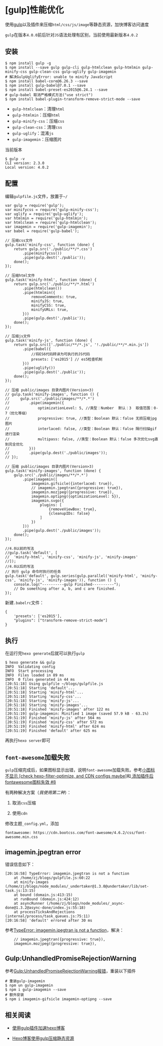 
# [gulp]性能优化

使用[gulp](https://gulpjs.com/)以及插件来压缩`html/css/js/image`等静态资源，加快博客访问速度

`gulp`在版本`4.0.0`前后针对`JS`语法处理有区别，当前使用最新版本`4.0.2`

## 安装

```
$ npm install gulp -g
$ npm install --save gulp gulp-cli gulp-htmlclean gulp-htmlmin gulp-minify-css gulp-clean-css gulp-uglify gulp-imagemin
# 解决GulpUglifyError: unable to minify JavaScript
$ npm install babel-core@6.26.3 --save
$ npm install gulp-babel@7.0.1 --save
$ npm install babel-preset-es2015@6.24.1 --save
# gulp-babel 取消严格模式方法("use strict")
$ npm install babel-plugin-transform-remove-strict-mode --save
```

* `gulp-htmlclean`：清理`html`
* `gulp-htmlmin`：压缩`html`
* `gulp-minify-css`：压缩`css`
* `gulp-clean-css`：清理`css`
* `gulp-uglify`：混淆`js`
* `gulp-imagemin`：压缩图片

当前版本

```
$ gulp -v
CLI version: 2.3.0
Local version: 4.0.2
```

## 配置

编辑`gulpfile.js`文件，放置于`~/`

```
var gulp = require('gulp');
var minifycss = require('gulp-minify-css');
var uglify = require('gulp-uglify');
var htmlmin = require('gulp-htmlmin');
var htmlclean = require('gulp-htmlclean');
var imagemin = require('gulp-imagemin');
var babel = require('gulp-babel');

// 压缩css文件
gulp.task('minify-css', function (done) {
    return gulp.src('./public/**/*.css')
        .pipe(minifycss())
        .pipe(gulp.dest('./public'));
    done();
});

// 压缩html文件
gulp.task('minify-html', function (done) {
    return gulp.src('./public/**/*.html')
        .pipe(htmlclean())
        .pipe(htmlmin({
            removeComments: true,
            minifyJS: true,
            minifyCSS: true,
            minifyURLs: true,
        }))
        .pipe(gulp.dest('./public'));
    done();
});

// 压缩js文件
gulp.task('minify-js', function (done) {
    return gulp.src(['./public/**/*.js', '!./public/**/*.min.js'])
        .pipe(babel({
            //将ES6代码转译为可执行的JS代码
            presets: ['es2015'] // es5检查机制
        }))
        .pipe(uglify())
        .pipe(gulp.dest('./public'));
    done();
});

// 压缩 public/images 目录内图片(Version<3)
// gulp.task('minify-images', function () {
//     gulp.src('./public/images/**/*.*')
//         .pipe(imagemin({
//             optimizationLevel: 5, //类型：Number  默认：3  取值范围：0-7（优化等级）
//             progressive: true, //类型：Boolean 默认：false 无损压缩jpg图片
//             interlaced: false, //类型：Boolean 默认：false 隔行扫描gif进行渲染
//             multipass: false, //类型：Boolean 默认：false 多次优化svg直到完全优化
//         }))
//         .pipe(gulp.dest('./public/images'));
// });

// 压缩 public/images 目录内图片(Version>3)
gulp.task('minify-images', function (done) {
    gulp.src('./public/images/**/*.*')
        .pipe(imagemin([
            imagemin.gifsicle({interlaced: true}),
            // imagemin.jpegtran({progressive: true}),
            imagemin.mozjpeg({progressive: true}),
            imagemin.optipng({optimizationLevel: 5}),
            imagemin.svgo({
                plugins: [
                    {removeViewBox: true},
                    {cleanupIDs: false}
                ]
            })
        ]))
        .pipe(gulp.dest('./public/images'));
    done();
});

//4.0以前的写法 
//gulp.task('default', [
//  'minify-html', 'minify-css', 'minify-js', 'minify-images'
//]);
//4.0以后的写法
// 执行 gulp 命令时执行的任务
gulp.task('default', gulp.series(gulp.parallel('minify-html', 'minify-css', 'minify-js', 'minify-images')), function () {
    console.log("----------gulp Finished----------");
    // Do something after a, b, and c are finished.
});
```

新建`.babelrc`文件：

```
{
    'presets': ['es2015'],
    "plugins": ["transform-remove-strict-mode"]
}
```

## 执行

在运行完`hexo generate`后就可以执行`gulp`

```
$ hexo generate && gulp
INFO  Validating config
INFO  Start processing
INFO  Files loaded in 89 ms
INFO  0 files generated in 44 ms
[20:51:18] Using gulpfile ~/blogs/gulpfile.js
[20:51:18] Starting 'default'...
[20:51:18] Starting 'minify-html'...
[20:51:18] Starting 'minify-css'...
[20:51:18] Starting 'minify-js'...
[20:51:18] Starting 'minify-images'...
[20:51:18] Finished 'minify-images' after 122 ms
[20:51:19] gulp-imagemin: Minified 1 image (saved 57.9 kB - 63.1%)
[20:51:19] Finished 'minify-js' after 564 ms
[20:51:19] Finished 'minify-css' after 572 ms
[20:51:19] Finished 'minify-html' after 624 ms
[20:51:19] Finished 'default' after 625 ms
```

再执行`hexo server`即可

## `font-awesome`加载失败

`gulp`压缩完成后，如果图标显示出错，说明`font-awesome`加载失败。参考[小图标不显示 [check hexo-filter-optimize, and CDN configs maybe]](https://github.com/theme-next/hexo-filter-optimize/issues/10)和[ 添加插件后fontawesome图标失效 #8 ](https://github.com/theme-next/hexo-filter-optimize/issues/8)

有两种解决方案（*我使用第二种*）：

1. 取消`css`压缩

2. 使用`cdn`

修改主题`_config.yml`，添加

```
fontawesome: https://cdn.bootcss.com/font-awesome/4.6.2/css/font-awesome.min.css
```

## imagemin.jpegtran error

错误信息如下：

```
[20:16:58] TypeError: imagemin.jpegtran is not a function
    at /home/zj/blogs/gulpfile.js:60:22
    at minify-images (/home/zj/blogs/node_modules/_undertaker@1.3.0@undertaker/lib/set-task.js:13:15)
    at bound (domain.js:413:15)
    at runBound (domain.js:424:12)
    at asyncRunner (/home/zj/blogs/node_modules/_async-done@1.3.2@async-done/index.js:55:18)
    at processTicksAndRejections (internal/process/task_queues.js:75:11)
[20:16:58] 'default' errored after 30 ms
```

参考[TypeError: imagemin.jpegtran is not a function](https://blog.csdn.net/qq_33521184/article/details/106130601)，解决：

```
    // imagemin.jpegtran({progressive: true}),
    imagemin.mozjpeg({progressive: true}),
```

## Gulp:UnhandledPromiseRejectionWarning

参考[Gulp:UnhandledPromiseRejectionWarning报错](https://blog.csdn.net/weixin_42018166/article/details/105506986)，重装以下插件

```
# 重装gulp-imagemin
$ npm un gulp-imagemin
$ npm i gulp-imagemin --save
# 额外安装
$ npm i imagemin-gifsicle imagemin-optipng --save
```

## 相关阅读

* [使用gulp插件加速hexo博客](https://blog.csdn.net/jinggege0818/article/details/82461795)

* [Hexo博客使用gulp压缩静态资源](https://segmentfault.com/a/1190000019842178)